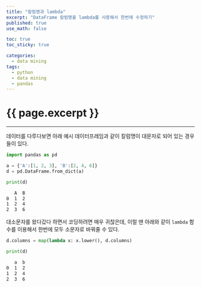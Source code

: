 ```yaml
---
title: "칼럼명과 lambda"
excerpt: "DataFrame 칼럼명을 lambda를 사용해서 한번에 수정하기"
published: true
use_math: false

toc: true
toc_sticky: true

categories:
  - data mining
tags:
  - python
  - data mining
  - pandas
---
```

# {{ page.excerpt }}
---
데이터를 다루다보면 아래 예시 데이터프레임과 같이 칼럼명이 대문자로 되어 있는 경우들이 있다.  

```python
import pandas as pd

a = {'A':[1, 2, 3], 'B':[2, 4, 6]}
d = pd.DataFrame.from_dict(a)

print(d)
```
```markdown
   A  B
0  1  2
1  2  4
2  3  6
```

대소문자를 왔다갔다 하면서 코딩하려면 매우 귀찮은데, 이럴 땐 아래와 같이 `lambda` 함수를 이용해서 한번에 모두 소문자로 바꿔줄 수 있다.

```python
d.columns = map(lambda x: x.lower(), d.columns)

print(d)
```
```markdown
   a  b
0  1  2
1  2  4
2  3  6
```